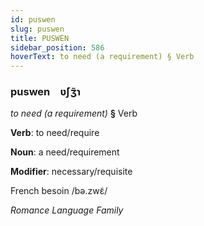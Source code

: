 ```yaml
---
id: puswen
slug: puswen
title: PUSWEN
sidebar_position: 586
hoverText: to need (a requirement) § Verb
---
```


### puswen&emsp;<span kind="abugida">ʋ́ʃʒ̃ɿ</span>

*to need (a requirement)* **§** Verb

**Verb**: to need/require

**Noun**: a need/requirement

**Modifier**: necessary/requisite

French besoin /bə.zwɛ̃/

*Romance Language Family*
